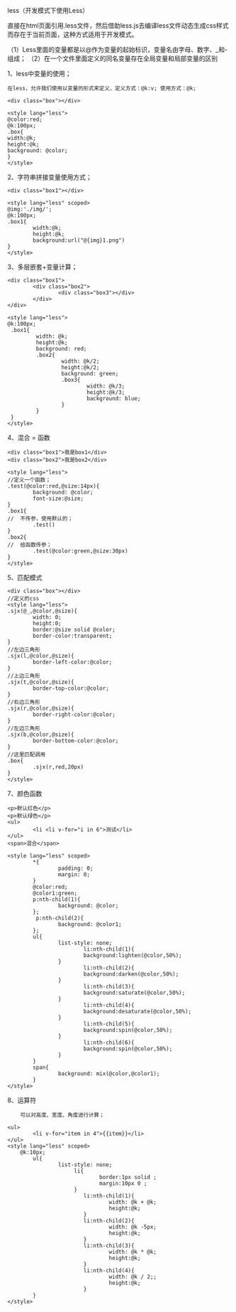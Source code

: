 less（开发模式下使用Less）

直接在html页面引用.less文件，然后借助less.js去编译less文件动态生成css样式而存在于当前页面，这种方式适用于开发模式。

（1）Less里面的变量都是以@作为变量的起始标识，变量名由字母、数字、_和-组成；
（2）在一个文件里面定义的同名变量存在全局变量和局部变量的区别

1、less中变量的使用；

	在less，允许我们使用以变量的形式来定义，定义方式：@k:v; 使用方式：@k;
	
	<div class="box"></div>
	 
	<style lang="less">
	@color:red;
	@k:100px;
	.box{
	width:@k;
	height:@k;
	background: @color;
	}
	</style>
	

2、字符串拼接变量使用方式；

	<div class="box1"></div>
	 
	<style lang="less" scoped>
	@img:'./img/';
	@k:100px;
	.box1{
			width:@k;
			height:@k;
			background:url("@{img}1.png")
	}
	</style>

3、多层嵌套+变量计算；

	<div class="box1">
			<div class="box2">
					<div class="box3"></div>
			</div>
	</div>
	 
	<style lang="less">
	@k:100px;
	 .box1{
			 width: @k;
			 height:@k;
			 background: red;
			 .box2{
					 width: @k/2;
					 height:@k/2;
					 background: green;
					 .box3{
							 width: @k/3;
							 height:@k/3;
							 background: blue;
					 }
			 }
	 }
	</style>

4、混合 = 函数

	<div class="box1">我是box1</div>
	<div class="box2">我是box2</div>
	 
	<style lang="less">
	//定义一个函数；
	.test(@color:red,@size:14px){
			background: @color;
			font-size:@size;
	}
	.box1{
	//  不传参，使用默认的；
			.test()
	}
	.box2{
	//  给函数传参；
			.test(@color:green,@size:30px)
	}
	</style>


5、匹配模式

	<div class="box"></div>
	//定义的css
	<style lang="less">
	.sjx(@_,@color,@size){
			width: 0;
			height:0;
			border:@size solid @color;
			border-color:transparent;
	}
	//左边三角形
	.sjx(l,@color,@size){
			border-left-color:@color;
	}
	//上边三角形
	.sjx(t,@color,@size){
			border-top-color:@color;
	}
	//右边三角形
	.sjx(r,@color,@size){
			border-right-color:@color;
	}
	//左边三角形
	.sjx(b,@color,@size){
			border-bottom-color:@color;
	}
	//这里匹配调用
	.box{
			.sjx(r,red,20px)
	}
	</style>

7、颜色函数

	<p>默认红色</p>
	<p>默认绿色</p>
	<ul>
			<li <li v-for="i in 6">测试</li>
	</ul>
	<span>混合</span>
	 
	<style lang="less" scoped>
			*{
					padding: 0;
					margin: 0;
			}
			@color:red;
			@color1:green;
			p:nth-child(1){
					background: @color;
			};
			 p:nth-child(2){
					background: @color1;
			};
			ul{
					list-style: none;
							li:nth-child(1){
							background:lighten(@color,50%);
					}
							li:nth-child(2){
							background:darken(@color,50%);
					}
							li:nth-child(3){
							background:saturate(@color,50%);
					}
							li:nth-child(4){
							background:desaturate(@color,50%);
					}
							li:nth-child(5){
							background:spin(@color,50%);
					}
							li:nth-child(6){
							background:spin(@color,50%);
					}
			}
			span{
					background: mix(@color,@color1);
			}
	</style>


8、运算符

        可以对高度、宽度、角度进行计算；

	<ul>
			<li v-for="item in 4">{{item}}</li>
	</ul>
	<style lang="less" scoped>
		@k:10px;
			ul{
					list-style: none;
						 li{
								 border:1px solid ;
								 margin:10px 0 ;
						 }
							li:nth-child(1){
									width: @k + @k;
									height:@k;
							}
							li:nth-child(2){
									width: @k -5px;
									height:@k;
							}
							li:nth-child(3){
									width: @k * @k;
									height:@k;
							}
							li:nth-child(4){
									width: @k / 2;;
									height:@k;
							}
			}
	</style>